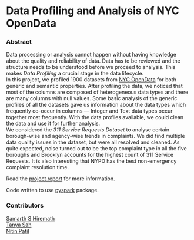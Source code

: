 # Data Profiling and Analysis of NYC OpenData

### Abstract
Data processing or analysis cannot happen without having knowledge about the quality and reliability of data. Data has to be reviewed and the structure needs to be understood before we proceed to analysis. This makes *Data Profiling* a crucial stage in the data lifecycle.  
In this project, we profiled 1900 datasets from [NYC OpenData](https://opendata.cityofnewyork.us/data/) for both generic and semantic properties. After profiling the data, we noticed that most of the columns are composed of heterogeneous data types and there are many columns with null values. Some basic analysis of the generic profiles of all the datasets gave us information about the data types which frequently co-occur in columns — Integer and Text data types occur together most frequently. With the data profiles available, we could clean the data and use it for further analysis.  
We considered the *311 Service Requests Dataset* to analyse certain borough-wise and agency-wise trends in complaints. We did find multiple data quality issues in the dataset, but were all resolved and cleaned. As quite expected, noise turned out to be the top complaint type in all the five boroughs and Brooklyn accounts for the highest count of 311 Service Requests. It is also interesting that NYPD has the best non-emergency complaint resolution time.

Read the [project report](./Project%20Report.pdf) for more information.

Code written to use [pyspark](https://pypi.org/project/pyspark/) package.

### Contributors
[Samarth S Hiremath](https://github.com/Samarth-Hiremath)  
[Tanya Sah](https://github.com/tsah20)  
[Nitin Patil](https://github.com/nitinz1994)
